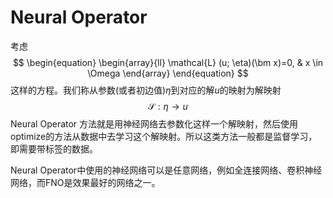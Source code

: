 # Neural Operator

考虑
$$
\begin{equation}
\begin{array}{ll}
\mathcal{L} (u; \eta)(\bm x)=0, & x \in \Omega
\end{array}
\end{equation}
$$
这样的方程。我们称从参数(或者初边值)$\eta$到对应的解$u$的映射为解映射
$$
\begin{equation}
    \mathcal{S}: \eta \rightarrow u
\end{equation}
$$
Neural Operator 方法就是用神经网络去参数化这样一个解映射，然后使用optimize的方法从数据中去学习这个解映射。所以这类方法一般都是监督学习，即需要带标签的数据。

Neural Operator中使用的神经网络可以是任意网络，例如全连接网络、卷积神经网络，而FNO是效果最好的网络之一。


```{tableofcontents}
```